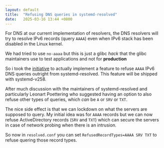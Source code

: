 ```yaml
---
layout: default
title:  "Refusing DNS queries in systemd-resolved"
date:   2025-03-16 13:44 +0800
---
```


For DNS at our current implementation of resolvers, the DNS resolvers will try to resolve IPv6 records (query `AAAA`) even when IPv6 stack has been disabled in the Linux kernel.

We had tried to use `no-aaaa` but this is just a glibc *hack* that the glibc maintainers use to test applications and not for **production**

So i took the [initiative](https://github.com/systemd/systemd/pull/34165) to actually implement a feature to refuse `AAAA` IPv6 DNS queries outright from systemd-resolved. This feature will be shipped with systemd-v258.

After much discussion with the maintainers of systemd-resolved and particularly Leonart Poettering who suggested having an option to also refuse other types of queries, which *can* be `A` or `SRV` or `TXT`.

The nice side effect is that we can lockdown on what the servers are supposed to query. My initial idea was for `AAAA` records but we can now refuse ActiveDirectory records (`SRV` and `TXT`) which can secure the servers in case of network probing when there is an intrusion.

So now in `resolved.conf` you can set `RefusedRecordTypes=AAAA SRV TXT` to refuse quering those record types.
